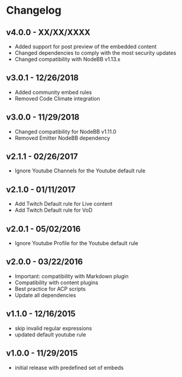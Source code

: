 # Changelog

## v4.0.0 - XX/XX/XXXX

- Added support for post preview of the embedded content
- Changed dependencies to comply with the most security updates
- Changed compatibility with NodeBB v1.13.x

## v3.0.1 - 12/26/2018

- Added community embed rules
- Removed Code Climate integration

## v3.0.0 - 11/29/2018

- Changed compatibility for NodeBB v1.11.0
- Removed Emitter NodeBB dependency

## v2.1.1 - 02/26/2017

- Ignore Youtube Channels for the Youtube default rule

## v2.1.0 - 01/11/2017

- Add Twitch Default rule for Live content
- Add Twitch Default rule for VoD

## v2.0.1 - 05/02/2016

- Ignore Youtube Profile for the Youtube default rule

## v2.0.0 - 03/22/2016

- Important: compatibility with Markdown plugin
- Compatibility with content plugins
- Best practice for ACP scripts
- Update all dependencies

## v1.1.0 - 12/16/2015

- skip invalid regular expressions
- updated default youtube rule

## v1.0.0 - 11/29/2015

- initial release with predefined set of embeds